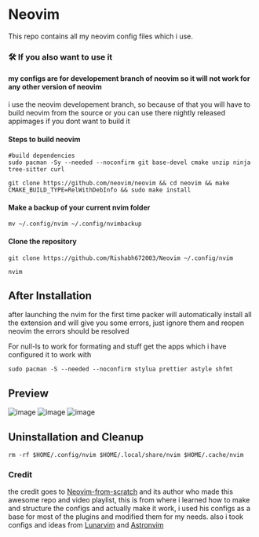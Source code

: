 # Neovim

This repo contains all my neovim config files which i use.

### 🛠️  If you also want to use it

#### my configs are for developement branch of neovim so it will not work for any other version of neovim
i use the neovim developement branch, so because of that you will have to build neovim from the source or you can use there nightly released appimages if you dont want to build it

#### Steps to build neovim
```
#build dependencies
sudo pacman -Sy --needed --noconfirm git base-devel cmake unzip ninja tree-sitter curl
```
```
git clone https://github.com/neovim/neovim && cd neovim && make CMAKE_BUILD_TYPE=RelWithDebInfo && sudo make install
```

#### Make a backup of your current nvim folder
```
mv ~/.config/nvim ~/.config/nvimbackup
```

#### Clone the repository

```
git clone https://github.com/Rishabh672003/Neovim ~/.config/nvim
```

```
nvim
```

## After Installation

after launching the nvim for the first time packer will automatically install all the extension and will give you some errors, just ignore them and reopen neovim the errors should be resolved

For null-ls to work for formating and stuff get the apps which i have configured it to work with
```
sudo pacman -S --needed --noconfirm stylua prettier astyle shfmt
```

## Preview

![image](https://user-images.githubusercontent.com/53911515/168277253-37fccf26-4ee9-4550-9fb4-3c6c62a896c7.png)
![image](https://user-images.githubusercontent.com/53911515/169095446-128140ee-60c8-4a77-86e4-70eefd7f10e1.png)
![image](https://user-images.githubusercontent.com/53911515/168479997-4969b3f1-fe27-4ff0-86b5-acb629a29a0b.png)

## Uninstallation and Cleanup

```
rm -rf $HOME/.config/nvim $HOME/.local/share/nvim $HOME/.cache/nvim
```

### Credit

the credit goes to [Neovim-from-scratch](https://github.com/LunarVim/Neovim-from-scratch) and its author who made this awesome repo and video playlist, this is from where i learned how to make and structure the configs and actually make it work, i used his configs as a base for most of the plugins and modified them for my needs.
also i took configs and ideas from [Lunarvim](https://github.com/LunarVim/LunarVim) and [Astronvim](https://github.com/AstroNvim/AstroNvim)

